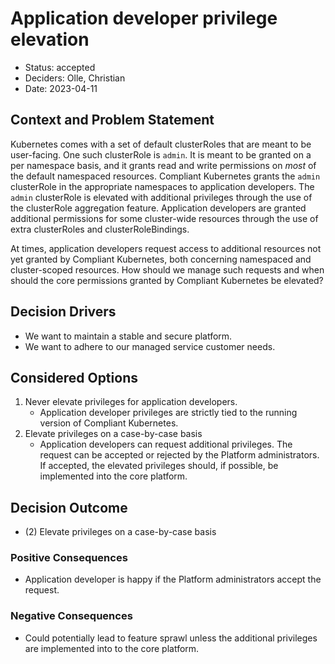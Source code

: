 # Application developer privilege elevation

- Status: accepted
- Deciders: Olle, Christian
- Date: 2023-04-11

## Context and Problem Statement

Kubernetes comes with a set of default clusterRoles that are meant to be user-facing.
One such clusterRole is `admin`.
It is meant to be granted on a per namespace basis, and it grants read and write permissions on _most_ of the default namespaced resources.
Compliant Kubernetes grants the `admin` clusterRole in the appropriate namespaces to application developers.
The `admin` clusterRole is elevated with additional privileges through the use of the clusterRole aggregation feature.
Application developers are granted additional permissions for some cluster-wide resources through the use of extra clusterRoles and clusterRoleBindings.

At times, application developers request access to additional resources not yet granted by Compliant Kubernetes, both concerning namespaced and cluster-scoped resources.
How should we manage such requests and when should the core permissions granted by Compliant Kubernetes be elevated?

## Decision Drivers

- We want to maintain a stable and secure platform.
- We want to adhere to our managed service customer needs.

## Considered Options

1.  Never elevate privileges for application developers.
    - Application developer privileges are strictly tied to the running version of Compliant Kubernetes.
1.  Elevate privileges on a case-by-case basis
    - Application developers can request additional privileges.
      The request can be accepted or rejected by the Platform administrators.
      If accepted, the elevated privileges should, if possible, be implemented into the core platform.

## Decision Outcome

- (2) Elevate privileges on a case-by-case basis

### Positive Consequences

- Application developer is happy if the Platform administrators accept the request.

### Negative Consequences

- Could potentially lead to feature sprawl unless the additional privileges are implemented into to the core platform.
